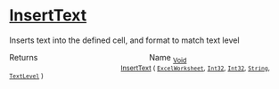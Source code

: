 # [InsertText](./ExcelHelper-100664003.md)

Inserts text into the defined cell, and format to match text level

Returns<img width=200/>Name
<sub>[Void](https://docs.microsoft.com/en-us/dotnet/api/System.Void)</sub><img width=200/><sub>[InsertText](./ExcelHelper-100664003.md) ( [`ExcelWorksheet`](./ExcelHelper-100664003.md), [`Int32`](https://docs.microsoft.com/en-us/dotnet/api/System.Int32), [`Int32`](https://docs.microsoft.com/en-us/dotnet/api/System.Int32), [`String`](https://docs.microsoft.com/en-us/dotnet/api/System.String), [`TextLevel`](./../Excel/TextLevel.md) )</sub><br>


